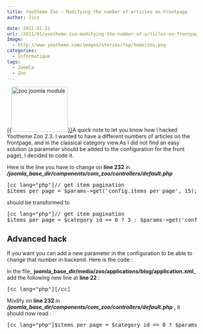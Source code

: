```yaml
---
title: Yootheme Zoo – Modifying the number of articles on Frontpage
author: Jice

date: 2011-01-22
url: /2011/01/yootheme-zoo-modifying-the-number-of-articles-on-frontpage/
Image:
  - http://www.yootheme.com/images/stories/top/home/zoo.png
categories:
  - Informatique
tags:
  - Joomla
  - Zoo
---
```

[{{<img class="alignleft" alt="zoo joomla module" src="images/posts/oldwordpress/uploads/2011/08/zoo.png" width="150" height="120" >}}][1]A quick note to let you know how I hacked Yootheme Zoo 2.3. I wanted to have a different numbers of articles on the frontpage, and in the classical category view.As I did not find an easy solution (a parameter should be added to the configuration for the front page), I decided to code it.

Here is the line you have to change on **line 232** in **_/joomla\_base\_dir/components/com_zoo/controllers/default.php_**

<pre>[cc lang="php"]// get item pagination 
$items_per_page = $params-&gt;get('config.items_per_page', 15);[/cc]</pre>

should be transformed to

<pre>[cc lang="php"]// get item pagination
$items_per_page = $category_id == 0 ? 3 : $params-&gt;get('config.items_per_page', 15)[/cc]</pre>

## Advanced hack

If you want you can add a new parameter in the configuration to be able to change that number in backend. Here is the code :

In the file_ **joomla\_base\_dir/media/zoo/applications/blog/application.xml**_ add the following new line at **line 22** :

<pre>[cc lang="php"][/cc]</pre>

Modify on **line 232** in **_/joomla\_base\_dir/components/com_zoo/controllers/default.php_** , it should now read :

<pre>[cc lang="php"]$items_per_page = $category_id == 0 ? $params-&gt;get('config.items_per_frontpage', 5) : $params-&gt;get('config.items_per_page', 15);[/cc]</pre>

 [1]: images/posts/oldwordpress/uploads/2011/08/zoo.png